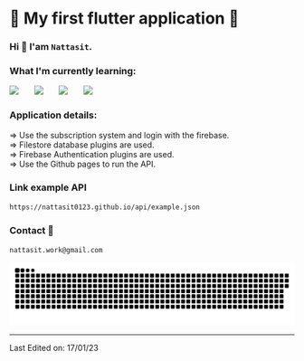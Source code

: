 # 🎯 My first flutter application 🎯
### Hi 👋 I'am `Nattasit`.

### What I'm currently learning:

<img src="https://nattasit0123.github.io/pic/flutter.png">&nbsp;&nbsp;&nbsp;&nbsp;&nbsp;&nbsp;
<img src="https://nattasit0123.github.io/pic/firebase.png">&nbsp;&nbsp;&nbsp;&nbsp;&nbsp;&nbsp;
<img src="https://nattasit0123.github.io/pic/api.png">&nbsp;&nbsp;&nbsp;&nbsp;&nbsp;&nbsp;
<img src="https://nattasit0123.github.io/pic/json.png">

### Application details:
=> Use the subscription system and login with the firebase. <br>
=> Filestore database plugins are used. <br>
=> Firebase Authentication plugins are used. <br>
=> Use the Github pages to run the API. <br>
### Link example API
```bash
https://nattasit0123.github.io/api/example.json
```
### Contact 📧
```bash
nattasit.work@gmail.com
```
<div>
  <img src="https://github.com/Pepyn0/Pepyn0/raw/output/github-contribution-grid-snake.svg" alt="snake"></center>
</div>


------

Last Edited on: 17/01/23
